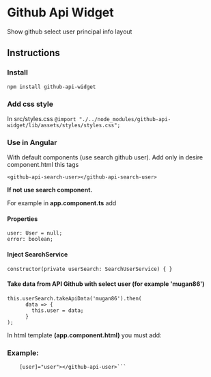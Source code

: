 # Github Api Widget

Show github select user principal info layout

## Instructions

### Install

```npm install github-api-widget```

### Add css style
In src/styles.css
```@import "./../node_modules/github-api-widget/lib/assets/styles/styles.css";```

### Use in Angular

With default components (use search github user). Add only in desire component.html this tags

```<github-api-search-user></github-api-search-user>```

**If not use search component.**

For example in **app.component.ts** add

#### Properties
```
user: User = null;
error: boolean;
```

#### Inject SearchService
```
constructor(private userSearch: SearchUserService) { }
```

#### Take data from API Github with select user (for example 'mugan86')
```
this.userSearch.takeApiData('mugan86').then(
      data => {
        this.user = data;
      }
);
```
In html template **(app.component.html)** you must add:

### Example:
```<github-api-user *ngIf="user"
    [user]="user"></github-api-user>```